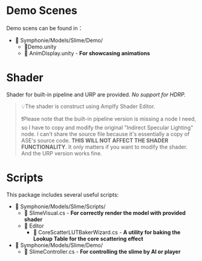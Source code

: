 # Demo Scenes
Demo scens can be found in：
- 📂 Symphonie/Models/Slime/Demo/
    - 📄Demo.unity
    - 📄 AnimDisplay.unity - **For showcasing animations**

# Shader
Shader for built-in pipeline and URP are provided. *No support for HDRP.*

> 💡The shader is construct using Amplfy Shader Editor.
>
> ❗Please note that the built-in pipeline version is missing a node I need, so I have to copy and modify the original "Indirect Specular Lighting" node. I can't share the source file because it's essentially a copy of ASE's source code. **THIS WILL NOT AFFECT THE SHADER FUNCTIONALITY**. It only matters if you want to modify the shader. And the URP version works fine.

# Scripts
This package includes several useful scripts:
- 📂 Symphonie/Models/Slime/Scripts/
    - 📄 SlimeVisual.cs - **For correctly render the model with provided shader**
    - 📂 Editor
        - 📄 CoreScatterLUTBakerWizard.cs - **A utility for baking the Lookup Table for the core scattering effect**
- 📂 Symphonie/Models/Slime/Demo/
    - 📄 SlimeController.cs - **For controlling the slime by AI or player**
